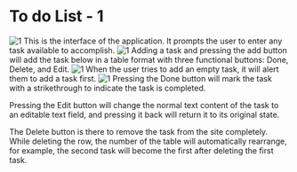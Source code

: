 # To do List - 1

![1]((https://photos.app.goo.gl/GGG1JFadYhGQdDSq7))
This is the interface of the application. It prompts the user to enter any task available to accomplish.
![1]((https://photos.app.goo.gl/GLgogP1E2CXpdgMF9))
Adding a task and pressing the add button will add the task below in a table format with three functional buttons: Done, Delete, and Edit.
![1](https://photos.app.goo.gl/eo4VVLLPFiWzhXCP8)
When the user tries to add an empty task, it will alert them to add a task first.
![1]([https://photos.app.goo.gl/eo4VVLLPFiWzhXCP8](https://photos.app.goo.gl/tEgxpXSZ8Y3NT8Ki8))
Pressing the Done button will mark the task with a strikethrough to indicate the task is completed.

Pressing the Edit button will change the normal text content of the task to an editable text field, and pressing it back will return it to its original state.

The Delete button is there to remove the task from the site completely. While deleting the row, the number of the table will automatically rearrange, for example, the second task will become the first after deleting the first task.

